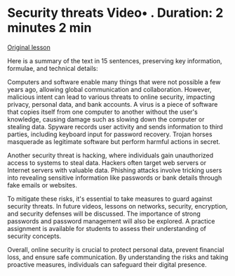 # Security threats Video• . Duration: 2 minutes 2 min

[Original lesson](https://www.coursera.org/learn/uol-how-computers-work/lecture/6omW4/security-threats)

Here is a summary of the text in 15 sentences, preserving key information, formulae, and technical details:

Computers and software enable many things that were not possible a few years ago, allowing global communication and collaboration. However, malicious intent can lead to various threats to online security, impacting privacy, personal data, and bank accounts. A virus is a piece of software that copies itself from one computer to another without the user's knowledge, causing damage such as slowing down the computer or stealing data. Spyware records user activity and sends information to third parties, including keyboard input for password recovery. Trojan horses masquerade as legitimate software but perform harmful actions in secret.

Another security threat is hacking, where individuals gain unauthorized access to systems to steal data. Hackers often target web servers or Internet servers with valuable data. Phishing attacks involve tricking users into revealing sensitive information like passwords or bank details through fake emails or websites.

To mitigate these risks, it's essential to take measures to guard against security threats. In future videos, lessons on networks, security, encryption, and security defenses will be discussed. The importance of strong passwords and password management will also be explored. A practice assignment is available for students to assess their understanding of security concepts.

Overall, online security is crucial to protect personal data, prevent financial loss, and ensure safe communication. By understanding the risks and taking proactive measures, individuals can safeguard their digital presence.

